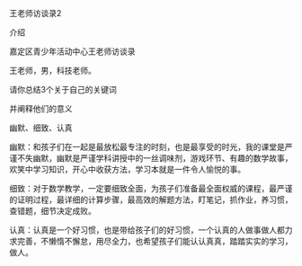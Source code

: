 ﻿王老师访谈录2

介绍

嘉定区青少年活动中心王老师访谈录

王老师，男，科技老师。


请你总结3个关于自己的关键词

并阐释他们的意义

幽默、细致、认真

幽默：和孩子们在一起是最放松最专注的时刻，也是最享受的时光，我的课堂是严谨不失幽默，幽默是严谨学科讲授中的一丝调味剂，游戏环节、有趣的数学故事，欢笑中学习知识，开心中收获方法，学习本就是一件令人愉悦的事。

细致：对于数学教学，一定要细致全面，为孩子们准备最全面权威的课程，最严谨的证明过程，最详细的计算步骤，最高效的解题方法，盯笔记，抓作业，养习惯，查错题，细节决定成败。

认真：认真是一个好习惯，也是带给孩子们的好习惯，一个认真的人做事做人都力求完善，不懒惰不懈怠，用尽全力，也希望孩子们能认认真真，踏踏实实的学习，做人。



